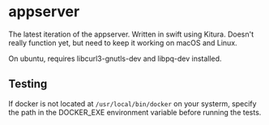 # appserver

The latest iteration of the appserver. Written in swift using Kitura. Doesn't really function yet, but need to keep it working on macOS and Linux.

On ubuntu, requires libcurl3-gnutls-dev and libpq-dev installed.

## Testing

If docker is not located at  `/usr/local/bin/docker`  on your systerm, specify the path in the DOCKER_EXE environment variable before running the tests. 

